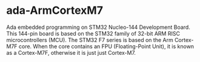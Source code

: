 # ada-ArmCortexM7
Ada embedded programming on STM32 Nucleo-144 Development Board. This 144-pin board is based on the STM32 family of 32-bit ARM RISC microcontrollers (MCU). The STM32 F7 series is based on the Arm Cortex-M7F core.  When the core contains an FPU (Floating-Point Unit), it is known as a Cortex-M7F, otherwise it is just just Cortex-M7. 
